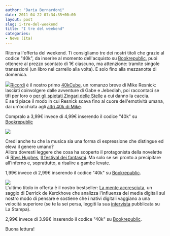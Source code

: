 ```yaml
---
author: "Daria Bernardoni"
date: 2011-04-22 07:34:35+00:00
layout: post
slug: i-tre-del-weekend
title: "I tre del weekend"
categories:
- News (Ita)
---
```


Ritorna l'offerta del weekend. Ti consigliamo tre dei nostri titoli che grazie al codice "40k", da inserire al momento dell'acquisto su [Bookrepublic](http://www.bookrepublic.it/books/publishers/40K/), puoi ottenere al prezzo scontato di 1€ ciascuno, ma attenzione: tramite singole transazioni (un libro nel carrello alla volta). E solo fino alla mezzanotte di domenica.

[![](http://www.40kbooks.com/wp-content/uploads/ricordi-resnick_I_sito.jpg)](http://www.40kbooks.com/?attachment_id=7974)[](http://www.bookrepublic.it/book/9788865860533-ricordi/)[Ricordi](http://www.bookrepublic.it/book/9788865860533-ricordi/) è il nostro primo [40kCube](http://www.40kbooks.com/?p=6880), un romanzo breve di Mike Resnick: lasciati coinvolgere dalle avventure di Gabe e Jebediah, poi raccontaci se tifi per loro o [per gli spietati Zingari delle Stelle](http://www.legattediviaplinio.it/ricordi/) a cui danno la caccia.  
E se ti piace il modo in cui Resnick scava fino al cuore dell'emotività umana, dai un'occhiata agli [altri 40k di Mike](http://www.40kbooks.com/?p=51).

Compralo a 3,99€ invece di 4,99€ inserendo il codice "40k" su [Bookrepublic](http://www.bookrepublic.it/book/9788865860533-ricordi/)

[![](http://www.40kbooks.com/wp-content/uploads/festival-hughes-3_sitp.jpg)](http://www.40kbooks.com/?attachment_id=7973)

Credi anche tu che la musica sia una forma di espressione che distingue ed eleva il genere umano?   
Allora dovresti leggere che cosa ha scoperto il protagonista della novelette di [Rhys Hughes](http://www.booksblog.it/post/7369/il-festival-dei-fantasmi-di-rhys-hughes), [Il festival dei fantasmi](http://www.bookrepublic.it/book/9788865860519-il-festival-dei-fantasmi/). Ma solo se sei pronto a precipitare all'inferno e, soprattutto, a risalire a gambe levate.

1,99€ invece di 2,99€ inserendo il codice "40k" su [Bookrepublic](http://www.bookrepublic.it/book/9788865860519-il-festival-dei-fantasmi/).

[![](http://www.40kbooks.com/wp-content/uploads/mente_accresciuta_sito1.jpg)](http://www.40kbooks.com/?attachment_id=7975)  
L'ultimo titolo in offerta è il nostro bestseller: [La mente accresciuta](http://www.bookrepublic.it/book/9788865860366-la-mente-accresciuta/), un saggio di Derrick de Kerckhove che analizza l'influenza dei media digitali sul nostro modo di pensare e sostiene che i nativi digitali vaggiano a una velocità superiore (se te la sei persa, leggiti la sua [intervista](http://www.40kbooks.com/?p=4715) pubblicata su La Stampa).

2,99€ invece di 3.99€ inserendo il codice "40k" su [Bookrepublic](http://www.bookrepublic.it/book/9788865860366-la-mente-accresciuta/).

Buona lettura!
